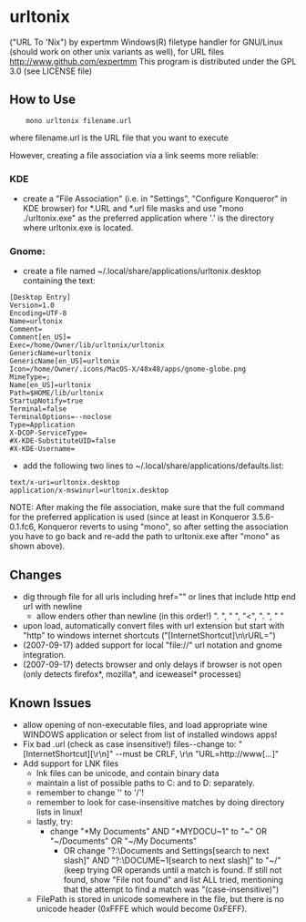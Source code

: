 # urltonix
("URL To 'Nix")
by expertmm
Windows(R) filetype handler for GNU/Linux (should work on other unix variants as well), for URL files
http://www.github.com/expertmm
This program is distributed under the GPL 3.0 (see LICENSE file)


## How to Use
```
    mono urltonix filename.url
```
where filename.url is the URL file that you want to execute

However, creating a file association via a link seems more reliable:

### KDE
* create a \"File Association\" (i.e. in \"Settings\", \"Configure Konqueror\" in KDE browser) 
for *.URL and *.url file masks and use \"mono ./urltonix.exe\"
as the preferred application where '.' is the directory
where urltonix.exe is located.

### Gnome:
* create a file named ~/.local/share/applications/urltonix.desktop containing the text:
```
[Desktop Entry]
Version=1.0
Encoding=UTF-8
Name=urltonix
Comment=
Comment[en_US]=
Exec=/home/Owner/lib/urltonix/urltonix
GenericName=urltonix
GenericName[en_US]=urltonix
Icon=/home/Owner/.icons/MacOS-X/48x48/apps/gnome-globe.png
MimeType=;
Name[en_US]=urltonix
Path=$HOME/lib/urltonix
StartupNotify=true
Terminal=false
TerminalOptions=--noclose
Type=Application
X-DCOP-ServiceType=
#X-KDE-SubstituteUID=false
#X-KDE-Username=
```
* add the following two lines to ~/.local/share/applications/defaults.list:
```
text/x-uri=urltonix.desktop
application/x-mswinurl=urltonix.desktop
```

NOTE:
After making the file association, make sure that
the full command for the preferred application is used
(since at least in Konqueror 3.5.6-0.1.fc6, Konqueror reverts to using \"mono\",
so after setting the association you have to go back and re-add
the path to urltonix.exe after \"mono\" as shown above).


## Changes
* dig through file for all urls including href="" or lines that include http end url with newline
	* allow enders other than newline (in this order!) ". ", " ", "<", ".&nbsp;", "&nbsp;"
* upon load, automatically convert files with url extension but start with "http" to windows internet shortcuts ("[InternetShortcut]\n\rURL=")
* (2007-09-17) added support for local "file://" url notation and gnome integration.
* (2007-09-17) detects browser and only delays if browser is not open (only detects firefox*, mozilla*, and iceweasel* processes)


## Known Issues
* allow opening of non-executable files, and load appropriate wine WINDOWS application or select from list of installed windows apps!
* Fix bad .url (check as case insensitive!) files--change to:
	"[InternetShortcut][\r\n]" --must be CRLF, \r\n
	"URL=http://www[...]"
* Add support for LNK files
	* lnk files can be unicode, and contain binary data
	* maintain a list of possible paths to C: and to D: separately.
	* remember to change '\' to '/'!
	* remember to look for case-insensitive matches by doing directory lists in linux!
	* lastly, try:
		* change "*My Documents" AND "*MYDOCU~1" to "~" OR "~/Documents" OR "~/My Documents"
			* OR change "?:\Documents and Settings\[search to next slash]\"
			           AND "?:\DOCUME~1\[search to next slash]\"
			    to "~/"
		(keep trying OR operands until a match is found.  If still not found, show "File not found" and list ALL tried, mentioning that the attempt to find a match was "(case-insensitive)")
	* FilePath is stored in unicode somewhere in the file, but there is no unicode header (0xFFFE which would become 0xFEFF). 
